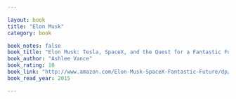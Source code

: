 ```yaml
---

layout: book
title: "Elon Musk"
category: book

book_notes: false
book_title: "Elon Musk: Tesla, SpaceX, and the Quest for a Fantastic Future "
book_author: "Ashlee Vance"
book_rating: 10
book_link: "http://www.amazon.com/Elon-Musk-SpaceX-Fantastic-Future/dp/0062301233/"
book_read_year: 2015

---
```

